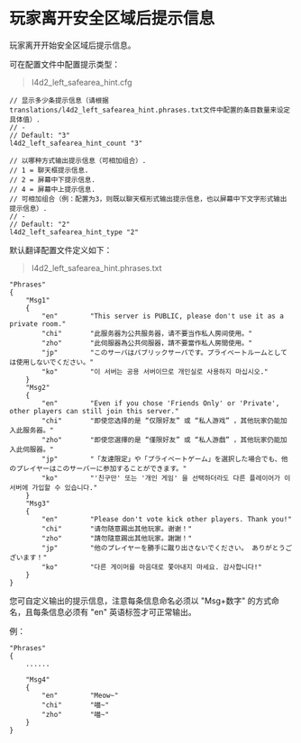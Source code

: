 # 玩家离开安全区域后提示信息



玩家离开开始安全区域后提示信息。

可在配置文件中配置提示类型：

> l4d2_left_safearea_hint.cfg

```
// 显示多少条提示信息（请根据translations/l4d2_left_safearea_hint.phrases.txt文件中配置的条目数量来设定具体值）.
// -
// Default: "3"
l4d2_left_safearea_hint_count "3"

// 以哪种方式输出提示信息（可相加组合）.
// 1 = 聊天框提示信息.
// 2 = 屏幕中下提示信息.
// 4 = 屏幕中上提示信息.
// 可相加组合（例：配置为3，则既以聊天框形式输出提示信息，也以屏幕中下文字形式输出提示信息）.
// -
// Default: "2"
l4d2_left_safearea_hint_type "2"
```



默认翻译配置文件定义如下：

> l4d2_left_safearea_hint.phrases.txt

```
"Phrases"
{
	"Msg1"
	{
		"en"		"This server is PUBLIC, please don't use it as a private room."
		"chi"		"此服务器为公共服务器，请不要当作私人房间使用。"
		"zho"		"此伺服器為公共伺服器，請不要當作私人房間使用。"
		"jp"		"このサーバはパブリックサーバです。プライベートルームとしては使用しないでください。"
		"ko"		"이 서버는 공용 서버이므로 개인실로 사용하지 마십시오."
	}
	"Msg2"
	{
		"en"		"Even if you chose 'Friends Only' or 'Private', other players can still join this server."
		"chi"		"即使您选择的是 “仅限好友” 或 “私人游戏” ，其他玩家仍能加入此服务器。"
		"zho"		"即使您選擇的是 “僅限好友” 或 “私人游戲” ，其他玩家仍能加入此伺服器。"
		"jp"		"「友達限定」や「プライベートゲーム」を選択した場合でも、他のプレイヤーはこのサーバーに参加することができます。"
		"ko"		"'친구만' 또는 '개인 게임' 을 선택하더라도 다른 플레이어가 이 서버에 가입할 수 있습니다."
	}
	"Msg3"
	{
		"en"		"Please don't vote kick other players. Thank you!"
		"chi"		"请勿随意踢出其他玩家。谢谢！"
		"zho"		"請勿隨意踢出其他玩家。謝謝！"
		"jp"		"他のプレイヤーを勝手に蹴り出さないでください。 ありがとうございます！"
		"ko"		"다른 게이머를 마음대로 쫓아내지 마세요. 감사합니다!"
	}
}
```



您可自定义输出的提示信息，注意每条信息命名必须以 "Msg+数字" 的方式命名，且每条信息必须有 "en" 英语标签才可正常输出。

例：

```
"Phrases"
{
	......

	"Msg4"
	{
		"en"		"Meow~"
		"chi"		"喵~"
		"zho"		"喵~"
	}
}
```

